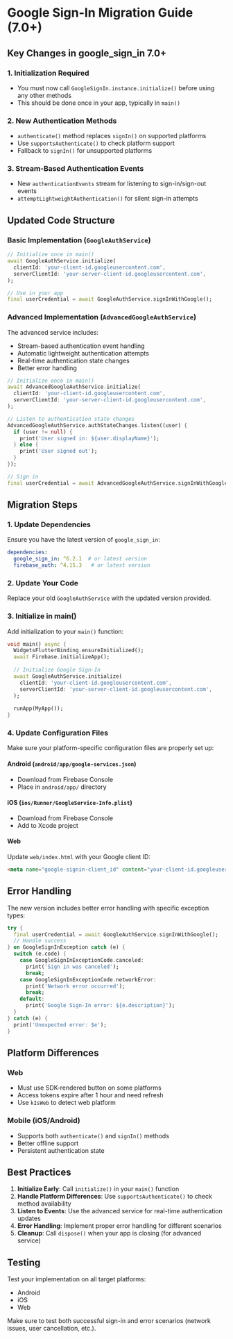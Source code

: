 # Google Sign-In Migration Guide (7.0+)

## Key Changes in google_sign_in 7.0+

### 1. **Initialization Required**
- You must now call `GoogleSignIn.instance.initialize()` before using any other methods
- This should be done once in your app, typically in `main()`

### 2. **New Authentication Methods**
- `authenticate()` method replaces `signIn()` on supported platforms
- Use `supportsAuthenticate()` to check platform support
- Fallback to `signIn()` for unsupported platforms

### 3. **Stream-Based Authentication Events**
- New `authenticationEvents` stream for listening to sign-in/sign-out events
- `attemptLightweightAuthentication()` for silent sign-in attempts

## Updated Code Structure

### Basic Implementation (`GoogleAuthService`)

```dart
// Initialize once in main()
await GoogleAuthService.initialize(
  clientId: 'your-client-id.googleusercontent.com',
  serverClientId: 'your-server-client-id.googleusercontent.com',
);

// Use in your app
final userCredential = await GoogleAuthService.signInWithGoogle();
```

### Advanced Implementation (`AdvancedGoogleAuthService`)

The advanced service includes:
- Stream-based authentication event handling
- Automatic lightweight authentication attempts
- Real-time authentication state changes
- Better error handling

```dart
// Initialize once in main()
await AdvancedGoogleAuthService.initialize(
  clientId: 'your-client-id.googleusercontent.com',
  serverClientId: 'your-server-client-id.googleusercontent.com',
);

// Listen to authentication state changes
AdvancedGoogleAuthService.authStateChanges.listen((user) {
  if (user != null) {
    print('User signed in: ${user.displayName}');
  } else {
    print('User signed out');
  }
});

// Sign in
final userCredential = await AdvancedGoogleAuthService.signInWithGoogle();
```

## Migration Steps

### 1. Update Dependencies
Ensure you have the latest version of `google_sign_in`:

```yaml
dependencies:
  google_sign_in: ^6.2.1  # or latest version
  firebase_auth: ^4.15.3   # or latest version
```

### 2. Update Your Code
Replace your old `GoogleAuthService` with the updated version provided.

### 3. Initialize in main()
Add initialization to your `main()` function:

```dart
void main() async {
  WidgetsFlutterBinding.ensureInitialized();
  await Firebase.initializeApp();
  
  // Initialize Google Sign-In
  await GoogleAuthService.initialize(
    clientId: 'your-client-id.googleusercontent.com',
    serverClientId: 'your-server-client-id.googleusercontent.com',
  );
  
  runApp(MyApp());
}
```

### 4. Update Configuration Files
Make sure your platform-specific configuration files are properly set up:

#### Android (`android/app/google-services.json`)
- Download from Firebase Console
- Place in `android/app/` directory

#### iOS (`ios/Runner/GoogleService-Info.plist`)
- Download from Firebase Console  
- Add to Xcode project

#### Web
Update `web/index.html` with your Google client ID:

```html
<meta name="google-signin-client_id" content="your-client-id.googleusercontent.com">
```

## Error Handling

The new version includes better error handling with specific exception types:

```dart
try {
  final userCredential = await GoogleAuthService.signInWithGoogle();
  // Handle success
} on GoogleSignInException catch (e) {
  switch (e.code) {
    case GoogleSignInExceptionCode.canceled:
      print('Sign in was canceled');
      break;
    case GoogleSignInExceptionCode.networkError:
      print('Network error occurred');
      break;
    default:
      print('Google Sign-In error: ${e.description}');
  }
} catch (e) {
  print('Unexpected error: $e');
}
```

## Platform Differences

### Web
- Must use SDK-rendered button on some platforms
- Access tokens expire after 1 hour and need refresh
- Use `kIsWeb` to detect web platform

### Mobile (iOS/Android)
- Supports both `authenticate()` and `signIn()` methods
- Better offline support
- Persistent authentication state

## Best Practices

1. **Initialize Early**: Call `initialize()` in your `main()` function
2. **Handle Platform Differences**: Use `supportsAuthenticate()` to check method availability
3. **Listen to Events**: Use the advanced service for real-time authentication updates
4. **Error Handling**: Implement proper error handling for different scenarios
5. **Cleanup**: Call `dispose()` when your app is closing (for advanced service)

## Testing

Test your implementation on all target platforms:
- Android
- iOS  
- Web

Make sure to test both successful sign-in and error scenarios (network issues, user cancellation, etc.).
